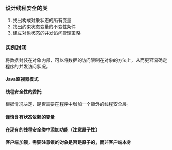 
### 设计线程安全的类

1. 找出构成对象状态的所有变量
2. 找出约束状态变量的不变性条件
3. 建立对象状态的并发访问管理策略

### 实例封闭
将数据封装在对象内部，可以将数据的访问限制在对象的方法上，从而更容易确定程序的并发访问状况。

#### Java监视器模式
#### 线程安全性的委托
根据情况决定，是否需要在程序中增加一个额外的线程安全层。
#### 谨慎含有状态依赖的变量
#### 在现有的线程安全类中添加功能（注意原子性）
#### 客户端加锁，需要注意锁的对象是否是原子的，而非客户端本身
